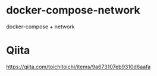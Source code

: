 # docker-compose-network
docker-compose + network

# Qiita
https://qiita.com/toichitoichi/items/9a673107eb9310d6aafa
